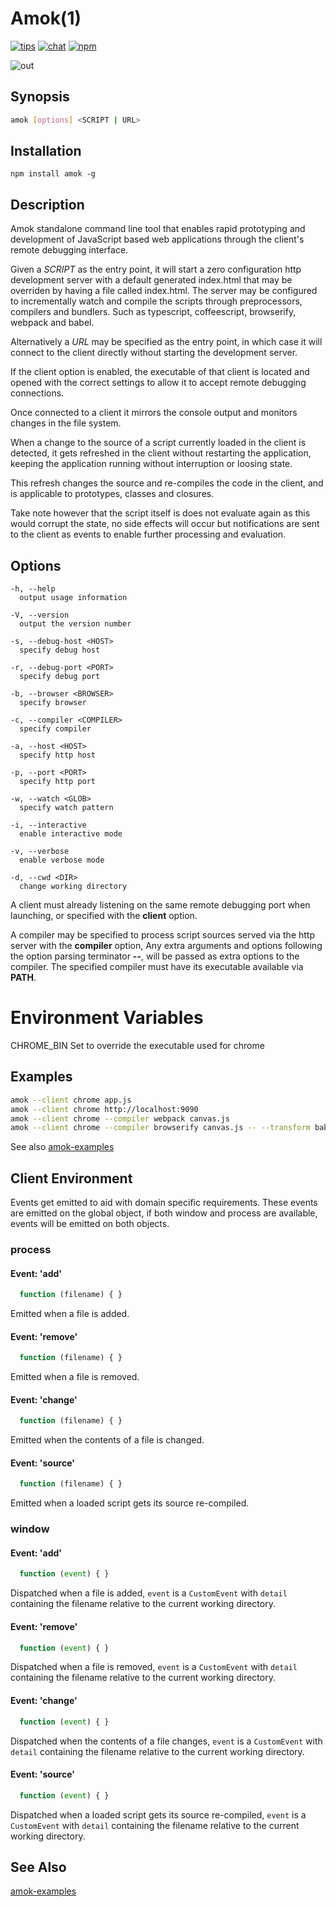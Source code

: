 # Amok(1)
[![tips](https://img.shields.io/gratipay/caspervonb.svg?style=flat-square)](https://gratipay.com/caspervonb/)
[![chat](https://img.shields.io/badge/gitter-join%20chat-green.svg?style=flat-square)](https://gitter.im/caspervonb/amok)
[![npm](https://img.shields.io/npm/v/amok.svg?style=flat-square)](https://www.npmjs.org/package/amok)

![out](https://cloud.githubusercontent.com/assets/157787/7122192/4aa2b03e-e24c-11e4-886a-5f58181b5dbd.gif)

## Synopsis
```sh
amok [options] <SCRIPT | URL>
```

## Installation
```
npm install amok -g
```

## Description
Amok standalone command line tool that enables rapid prototyping and development
of JavaScript based web applications through the client's remote debugging
interface.

Given a *SCRIPT* as the entry point, it will start a zero configuration http
development server with a default generated index.html that may be overriden by having a file called index.html. The server
may be configured to incrementally watch and compile the scripts through
preprocessors, compilers and bundlers. Such as typescript, coffeescript,
browserify, webpack and babel.

Alternatively a *URL* may be specified as the entry point, in which case it will
connect to the client directly without starting the development server.

If the client option is enabled, the executable of that client is located and
opened with the correct settings to allow it to accept remote debugging
connections.

Once connected to a client it mirrors the console output and monitors changes in
the file system.

When a change to the source of a script currently loaded in the client is
detected, it gets refreshed in the client without restarting the application,
keeping the application running without interruption or loosing state.

This refresh changes the source and re-compiles the code in the client, and is
applicable to prototypes, classes and closures.

Take note however that the script itself is does not evaluate again as this would
corrupt the state, no side effects will occur but notifications are sent to the
client as events to enable  further processing and evaluation.

## Options
```
-h, --help
  output usage information

-V, --version
  output the version number

-s, --debug-host <HOST>
  specify debug host

-r, --debug-port <PORT>
  specify debug port

-b, --browser <BROWSER>
  specify browser

-c, --compiler <COMPILER>
  specify compiler

-a, --host <HOST>
  specify http host

-p, --port <PORT>
  specify http port

-w, --watch <GLOB>
  specify watch pattern

-i, --interactive
  enable interactive mode

-v, --verbose
  enable verbose mode

-d, --cwd <DIR>
  change working directory
```

A client must already listening on the same remote debugging port when
launching, or specified with the **client** option.

A compiler may be specified to process script sources served via the http server
with the **compiler** option, Any extra arguments and options following the
option parsing terminator **--**, will be passed as extra options to the
compiler. The specified compiler must have its executable available via
**PATH**.

# Environment Variables
CHROME_BIN
  Set to override the executable used for chrome

## Examples
```sh
amok --client chrome app.js
amok --client chrome http://localhost:9090
amok --client chrome --compiler webpack canvas.js
amok --client chrome --compiler browserify canvas.js -- --transform babelify
```

See also [amok-examples](https://github.com/caspervonb/amok-examples)

## Client Environment
Events get emitted to aid with domain specific requirements.
These events are emitted on the global object,
if both window and process are available, events will be emitted on both objects.

### process
#### Event: 'add'
```js
  function (filename) { }
```

Emitted when a file is added.

#### Event: 'remove'
```js
  function (filename) { }
```
Emitted when a file is removed.

#### Event: 'change'
```js
  function (filename) { }
```

Emitted when the contents of a file is changed.

#### Event: 'source'
```js
  function (filename) { }
```

Emitted when a loaded script gets its source re-compiled.

### window
#### Event: 'add'
```js
  function (event) { }
```

Dispatched when a file is added, `event` is a `CustomEvent` with `detail`
containing the filename relative to the current working directory.

#### Event: 'remove'
```js
  function (event) { }
```

Dispatched when a file is removed, `event` is a `CustomEvent` with `detail`
containing the filename relative to the current working directory.

#### Event: 'change'
```js
  function (event) { }
```

Dispatched when the contents of a file changes, `event` is a `CustomEvent` with
`detail` containing the filename relative to the current working directory.

#### Event: 'source'
```js
  function (event) { }
```

Dispatched when a loaded script gets its source re-compiled, `event` is a
`CustomEvent` with `detail` containing the filename relative to the current
working directory.

## See Also

[amok-examples](https://github.com/caspervonb/amok-examples)
